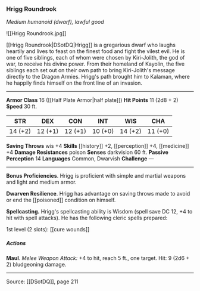 ### Hrigg Roundrook
_Medium humanoid (dwarf), lawful good_

![[Hrigg Roundrook.jpg]]

[[Hrigg Roundrook|DSotDQ|Hrigg]] is a gregarious dwarf who laughs heartily and lives to feast on the finest food and fight the vilest evil. He is one of five siblings, each of whom were chosen by Kiri-Jolith, the god of war, to receive his divine power. From their homeland of Kayolin, the five siblings each set out on their own path to bring Kiri-Jolith's message directly to the Dragon Armies. Hrigg's path brought him to Kalaman, where he happily finds himself on the front line of an invasion.



---

**Armor Class** 16 ([[Half Plate Armor|half plate]])
**Hit Points** 11 (2d8 + 2)
**Speed** 30 ft.

| STR     | DEX     | CON     | INT     | WIS     | CHA     |
|---------|---------|---------|---------|---------|---------|
| 14 (+2) | 12 (+1) | 12 (+1) | 10 (+0) | 14 (+2) | 11 (+0) |

**Saving Throws** wis +4
**Skills** [[history]] +2, [[perception]] +4, [[medicine]] +4
**Damage Resistances** poison
**Senses** darkvision 60 ft.
**Passive Perception** 14
**Languages** Common, Dwarvish
**Challenge** —

---

**Bonus Proficiencies**. Hrigg is proficient with simple and martial weapons and light and medium armor.

**Dwarven Resilience**. Hrigg has advantage on saving throws made to avoid or end the [[poisoned]] condition on himself.

**Spellcasting.** Hrigg's spellcasting ability is Wisdom (spell save DC 12, +4 to hit with spell attacks). He has the following cleric spells prepared:

1st level (2 slots): [[cure wounds]]

##### Actions
**Maul**. _Melee Weapon Attack:_ +4 to hit, reach 5 ft., one target. Hit: 9 (2d6 + 2) bludgeoning damage.


---

Source: [[DSotDQ]], page 211